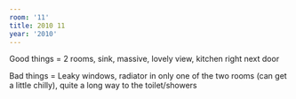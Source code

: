 ```yaml
---
room: '11'
title: 2010 11
year: '2010'
---
```


Good things = 2 rooms, sink, massive, lovely view, kitchen right next door 

Bad things =  Leaky windows, radiator in only one of the two rooms (can get a little chilly), quite a long way to the toilet/showers